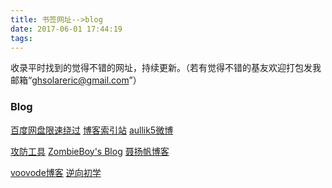 ```yaml
---
title: 书签网址-->blog
date: 2017-06-01 17:44:19
tags:
---
```

收录平时找到的觉得不错的网址，持续更新。（若有觉得不错的基友欢迎打包发我邮箱“ghsolareric@gmail.com”）
### Blog
[百度网盘限速绕过](http://www.runningcheese.com/baiduyun)	[博客索引站](http://blog.binklac.com/links/)	[aullik5微博](http://weibo.com/u/1707085527?is_all=1)

[攻防工具](http://www.mamicode.com/info-detail-1150231.html)	[ZombieBoy's Blog](http://www.njstu.net/)	[聂扬帆博客](http://www.jianshu.com/p/ad44231aff32)

[voovode博客](https://voovode.net/)		[逆向初学](http://blog.chinaunix.net/uid-26275986-id-4333402.html)
